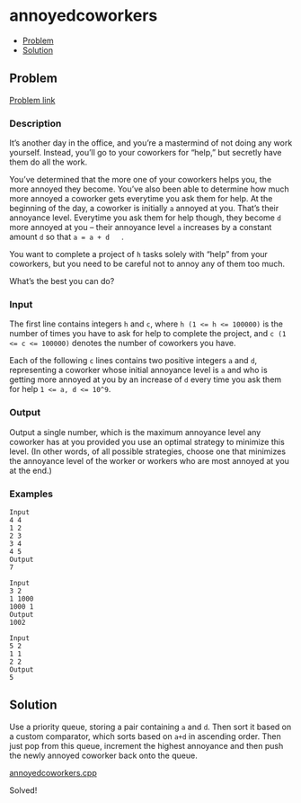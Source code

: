 # annoyedcoworkers
- [Problem](#problem)
- [Solution](#annoyedcoworkers.cpp)

## Problem
[Problem link](https://open.kattis.com/problems/annoyedcoworkers)

### Description
It’s another day in the office, and you’re a mastermind of not doing any work yourself. Instead, you’ll go to your coworkers for “help,” but secretly have them do all the work.

You’ve determined that the more one of your coworkers helps you, the more annoyed they become. You’ve also been able to determine how much more annoyed a coworker gets everytime you ask them for help. At the beginning of the day, a coworker is initially `a` annoyed at you. That’s their annoyance level. Everytime you ask them for help though, they become `d` more annoyed at you – their annoyance level `a` increases by a constant amount `d` so that `a = a + d   `.

You want to complete a project of `h` tasks solely with “help” from your coworkers, but you need to be careful not to annoy any of them too much.

What’s the best you can do?

### Input
The first line contains integers `h` and `c`, where `h (1 <= h <= 100000)` is the number of times you have to ask for help to complete the project, and `c (1 <= c <= 100000)` denotes the number of coworkers you have.

Each of the following `c` lines contains two positive integers `a` and `d`, representing a coworker whose initial annoyance level is `a` and who is getting more annoyed at you by an increase of `d` every time you ask them for help `1 <= a, d <= 10^9`.

### Output
Output a single number, which is the maximum annoyance level any coworker has at you provided you use an optimal strategy to minimize this level. (In other words, of all possible strategies, choose one that minimizes the annoyance level of the worker or workers who are most annoyed at you at the end.)

### Examples
```
Input
4 4
1 2
2 3
3 4
4 5
Output
7
```
```
Input
3 2
1 1000
1000 1
Output
1002
```
```
Input
5 2
1 1
2 2
Output
5
```

## Solution
Use a priority queue, storing a pair containing `a` and `d`. Then sort it based on a custom comparator, which sorts based on `a+d` in ascending order. Then just pop from this queue, increment the highest annoyance and then push the newly annoyed coworker back onto the queue.

[annoyedcoworkers.cpp](./annoyedcoworkers.cpp)

Solved!